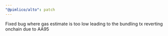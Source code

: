 ```yaml
---
"@pimlico/alto": patch
---
```


Fixed bug where gas estimate is too low leading to the bundling tx reverting onchain due to AA95
